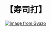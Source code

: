 # 【寿司打】 #

[![Image from Gyazo](https://i.gyazo.com/8cdc73e5068eaf39e9d0673fa49827de.jpg)](https://gyazo.com/8cdc73e5068eaf39e9d0673fa49827de)
